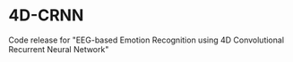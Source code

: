 # 4D-CRNN
Code release for "EEG-based Emotion Recognition using 4D Convolutional Recurrent Neural Network"
